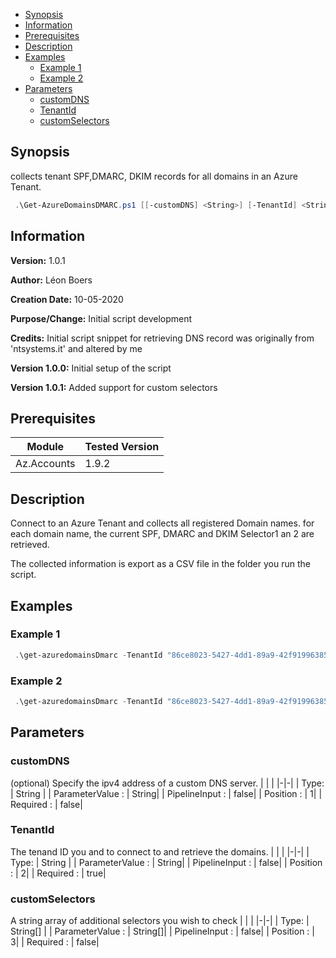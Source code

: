 - [Synopsis](#synopsis)
- [Information](#information)
- [Prerequisites](#prerequisites)
- [Description](#description)
- [Examples](#examples)
     * [Example 1](#example-1)
     * [Example 2](#example-2)
- [Parameters](#parameters)
     * [customDNS](#customdns)
     * [TenantId](#tenantid)
     * [customSelectors](#customselectors)
## Synopsis

collects tenant SPF,DMARC, DKIM records for all domains in an Azure Tenant.

```PowerShell
 .\Get-AzureDomainsDMARC.ps1 [[-customDNS] <String>] [-TenantId] <String> [[-customSelectors] <String[]>] [<CommonParameters>]
```

## Information

**Version:**         1.0.1

**Author:**          Léon Boers

**Creation Date:**   10-05-2020

**Purpose/Change:**  Initial script development

**Credits:**         Initial script snippet for retrieving DNS record was originally from 'ntsystems.it' and altered by me

**Version 1.0.0:**   Initial setup of the script

**Version 1.0.1:**   Added support for custom selectors

## Prerequisites

| Module | Tested Version |
|-|-|
| Az.Accounts | 1.9.2 |


## Description

Connect to an Azure Tenant and collects all registered Domain names.
for each domain name, the current SPF, DMARC and DKIM Selector1 an 2 are retrieved.

The collected information is export as a CSV file in the folder you run the script.


## Examples

### Example 1

```PowerShell
 .\get-azuredomainsDmarc -TenantId "86ce8023-5427-4dd1-89a9-42f91996385d" -customDNS 8.8.8.8
```

### Example 2

```PowerShell
 .\get-azuredomainsDmarc -TenantId "86ce8023-5427-4dd1-89a9-42f91996385d" -customDNS 8.8.8.8 -customSelectors "mimecast"
```

## Parameters

### customDNS

(optional) Specify the ipv4 address of a custom DNS server.
| | |
|-|-|
| Type: | String |
| ParameterValue : | String|
| PipelineInput : | false|
| Position : | 1|
| Required : | false|
### TenantId

The tenand ID you and to connect to and retrieve the domains.
| | |
|-|-|
| Type: | String |
| ParameterValue : | String|
| PipelineInput : | false|
| Position : | 2|
| Required : | true|
### customSelectors

A string array of additional selectors you wish to check
| | |
|-|-|
| Type: | String[] |
| ParameterValue : | String[]|
| PipelineInput : | false|
| Position : | 3|
| Required : | false|

